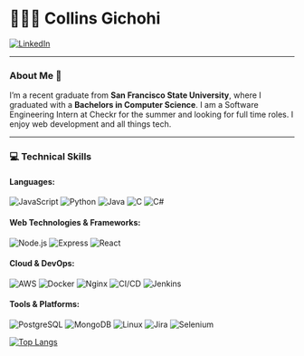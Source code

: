 # 👨🏾‍💻 Collins Gichohi

[![LinkedIn](https://img.shields.io/badge/-LinkedIn-blue?style=flat&logo=Linkedin&logoColor=white&link=https://www.linkedin.com/in/collinsgichohi/)](https://www.linkedin.com/in/collinsgichohi/)

---

### About Me 👋
I’m a recent graduate from **San Francisco State University**, where I graduated with a **Bachelors in Computer Science**.  I am a Software Engineering Intern at Checkr for the summer and looking for full time roles. I enjoy web development and all things tech. 

---

### 💻 Technical Skills  

#### Languages:  
![JavaScript](https://img.shields.io/badge/JavaScript-F7DF1E?style=for-the-badge&logo=javascript&logoColor=black) 
![Python](https://img.shields.io/badge/Python-3776AB?style=for-the-badge&logo=python&logoColor=white) 
![Java](https://img.shields.io/badge/Java-ED8B00?style=for-the-badge&logo=java&logoColor=white) 
![C](https://img.shields.io/badge/C-00599C?style=for-the-badge&logo=c&logoColor=white) 
![C#](https://img.shields.io/badge/C%23-239120?style=for-the-badge&logo=c-sharp&logoColor=white)  

#### Web Technologies & Frameworks:  
![Node.js](https://img.shields.io/badge/Node.js-339933?style=for-the-badge&logo=nodedotjs&logoColor=white) 
![Express](https://img.shields.io/badge/Express-000000?style=for-the-badge&logo=express&logoColor=white) 
![React](https://img.shields.io/badge/React-61DAFB?style=for-the-badge&logo=react&logoColor=black)  

#### Cloud & DevOps:  
![AWS](https://img.shields.io/badge/Amazon_AWS-232F3E?style=for-the-badge&logo=amazon-aws&logoColor=white) 
![Docker](https://img.shields.io/badge/Docker-2496ED?style=for-the-badge&logo=docker&logoColor=white) 
![Nginx](https://img.shields.io/badge/Nginx-009639?style=for-the-badge&logo=nginx&logoColor=white) 
![CI/CD](https://img.shields.io/badge/CI/CD-5C2D91?style=for-the-badge&logo=github-actions&logoColor=white) 
![Jenkins](https://img.shields.io/badge/Jenkins-D24939?style=for-the-badge&logo=jenkins&logoColor=white)  

#### Tools & Platforms:  
![PostgreSQL](https://img.shields.io/badge/PostgreSQL-336791?style=for-the-badge&logo=postgresql&logoColor=white) 
![MongoDB](https://img.shields.io/badge/MongoDB-47A248?style=for-the-badge&logo=mongodb&logoColor=white) 
![Linux](https://img.shields.io/badge/Linux-FCC624?style=for-the-badge&logo=linux&logoColor=black) 
![Jira](https://img.shields.io/badge/Jira-0052CC?style=for-the-badge&logo=jira&logoColor=white) 
![Selenium](https://img.shields.io/badge/Selenium-43B02A?style=for-the-badge&logo=selenium&logoColor=white)  


[![Top Langs](https://github-readme-stats.vercel.app/api/top-langs/?username=gsnilloC&layout=compact)](https://github.com/gsnilloC)




